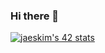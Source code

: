 ### Hi there 👋

[![jaeskim's 42 stats](https://badge42.herokuapp.com/api/stats/kaye)](https://github.com/JaeSeoKim/badge42)
